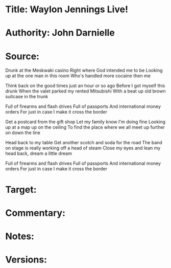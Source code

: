 # Title: Waylon Jennings Live!

# Authority: John Darnielle

# Source:
Drunk at the Meskwaki casino
Right where God intended me to be
Looking up at the one man in this room
Who's handled more cocaine then me

Think back on the good times just an hour or so ago
Before I got myself this drunk
When the valet parked my rented Mitsubishi
With a beat up old brown suitcase in the trunk

Full of firearms and flash drives
Full of passports
And international money orders
For just in case I make it cross the border

Get a postcard from the gift shop
Let my family know I'm doing fine
Looking up at a map up on the ceiling
To find the place where we all meet up further on down the line

Head back to my table
Get another scotch and soda for the road
The band on stage is really working off a head of steam
Close my eyes and lean my head back, dream a little dream

Full of firearms and flash drives
Full of passports
And international money orders
For just in case I make it cross the border

# Target:  

# Commentary:  

# Notes:  

# Versions:  